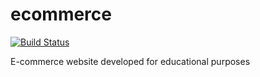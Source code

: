 # ecommerce
[![Build Status](https://travis-ci.org/tedraykov/ecommerce.svg?branch=master)](https://travis-ci.org/tedraykov/ecommerce)

E-commerce website developed for educational purposes 
